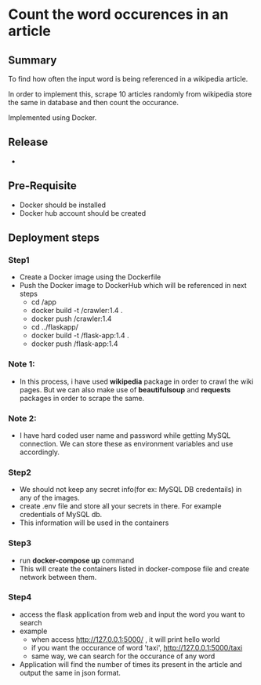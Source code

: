 # Count the word occurences in an article

## Summary
To find how often the input word is being referenced in a wikipedia article.

In order to implement this, scrape 10 articles randomly from wikipedia store the same in database and then count the occurance.

Implemented using Docker. 

## Release
- 

## Pre-Requisite
- Docker should be installed
- Docker hub account should be created

## Deployment steps
### Step1
- Create a Docker image using the Dockerfile
- Push the Docker image to DockerHub which will be referenced in next steps
    - cd /app
    - docker build -t <username>/crawler:1.4 .
    - docker push <username>/crawler:1.4
    - cd ../flaskapp/
    - docker build -t <username>/flask-app:1.4 .
    - docker push <username>/flask-app:1.4

### Note 1:
- In this process, i have used **wikipedia** package in order to crawl the wiki pages.
But we can also make use of **beautifulsoup** and **requests** packages in order to scrape the same.

### Note 2:
- I have hard coded user name and password while getting MySQL connection. We can store these as environment variables and use accordingly.

### Step2
- We should not keep any secret info(for ex: MySQL DB credentails) in any of the images.
- create .env file and store all your secrets in there. For example credentials of MySQL db.
- This information will be used in the containers

### Step3
- run **docker-compose up** command
- This will create the containers listed in docker-compose file and create network between them.

### Step4
- access the flask application from web and input the word you want to search
- example
    - when access http://127.0.0.1:5000/ , it will print hello world
    - if you want the occurance of word 'taxi', http://127.0.0.1:5000/taxi
    - same way, we can search for the occurance of any word
- Application will find the number of times its present in the article and output the same in json format.
